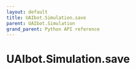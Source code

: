 ```yaml
---
layout: default
title: UAIbot.Simulation.save
parent: UAIbot.Simulation
grand_parent: Python API reference
---
```


# UAIbot.Simulation.save